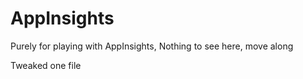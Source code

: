 # AppInsights
Purely for playing with AppInsights, Nothing to see here, move along

Tweaked one file

